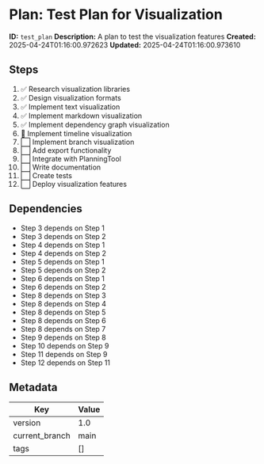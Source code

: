 # Plan: Test Plan for Visualization

**ID:** `test_plan`
**Description:** A plan to test the visualization features
**Created:** 2025-04-24T01:16:00.972623
**Updated:** 2025-04-24T01:16:00.973610

## Steps

1. ✅ Research visualization libraries
2. ✅ Design visualization formats
3. ✅ Implement text visualization
4. ✅ Implement markdown visualization
5. ✅ Implement dependency graph visualization
6. 🔄 Implement timeline visualization
7. ⬜ Implement branch visualization
8. ⬜ Add export functionality
9. ⬜ Integrate with PlanningTool
10. ⬜ Write documentation
11. ⬜ Create tests
12. ⬜ Deploy visualization features

## Dependencies

* Step 3 depends on Step 1
* Step 3 depends on Step 2
* Step 4 depends on Step 1
* Step 4 depends on Step 2
* Step 5 depends on Step 1
* Step 5 depends on Step 2
* Step 6 depends on Step 1
* Step 6 depends on Step 2
* Step 8 depends on Step 3
* Step 8 depends on Step 4
* Step 8 depends on Step 5
* Step 8 depends on Step 6
* Step 8 depends on Step 7
* Step 9 depends on Step 8
* Step 10 depends on Step 9
* Step 11 depends on Step 9
* Step 12 depends on Step 11

## Metadata

| Key | Value |
| --- | ----- |
| version | 1.0 |
| current_branch | main |
| tags | [] |